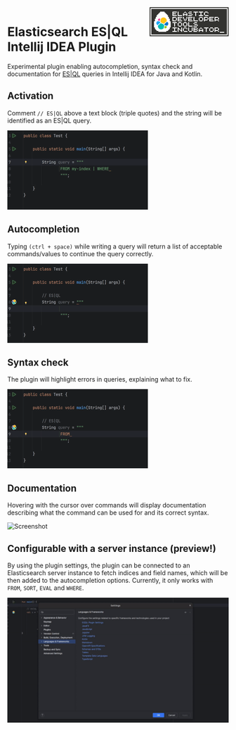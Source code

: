 <img alt="Elastic logo" align="right" width="auto" height="auto" src="readme-resources/edti-logo.180x66.png">

# Elasticsearch ES|QL Intellij IDEA Plugin

Experimental plugin enabling autocompletion, syntax check and documentation for [ES|QL](https://www.elastic.co/docs/reference/query-languages/esql) queries in Intellij IDEA for Java and Kotlin. 

## Activation

Comment `// ES|QL` above a text block (triple quotes) and the string will be identified as an ES|QL query.

![Screenshot](/readme-resources/activation.gif)

## Autocompletion

Typing `(ctrl + space)` while writing a query will return a list of acceptable commands/values to continue the query correctly.

![Screenshot](/readme-resources/autocomplete.gif)

## Syntax check

The plugin will highlight errors in queries, explaining what to fix.

![Screenshot](/readme-resources/highlight.gif)

## Documentation

Hovering with the cursor over commands will display documentation describing what the command can be used for and its correct syntax. 

![Screenshot](/readme-resources/docs.gif)

## Configurable with a server instance (preview!)

By using the plugin settings, the plugin can be connected to an Elasticsearch server instance to fetch indices and field names, which will be then added to the autocompletion options. 
Currently, it only works with `FROM`, `SORT`, `EVAL` and `WHERE`.  

![Screenshot](/readme-resources/settings.gif)
